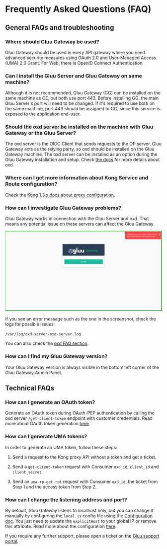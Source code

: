 # Frequently Asked Questions (FAQ)

## General FAQs and troubleshooting

### Where should Gluu Gateway be used?
Gluu Gateway should be used in every API gateway where you need advanced security measures using OAuth 2.0 and User-Managed Access (UMA) 2.0 Grant. For Web, there is OpenID Connect Authentication. 

### Can I install the Gluu Server and Gluu Gateway on same machine?
Although it is not recommended, Gluu Gateway (GG) can be installed on the same machine as CE, but both use port 443. Before installing GG, the main Gluu Server's port will need to be changed. If it's required to use both on the same machine, port 443 should be assigned to GG, since this service is exposed to the application end-user.

### Should the oxd server be installed on the machine with Gluu Gateway or the Gluu Server?
The oxd server is the OIDC Client that sends requests to the OP server. Gluu Gateway acts as the relying party, so oxd should be installed on the Gluu Gateway machine. The oxd server can be installed as an option during the Gluu Gateway installation and setup. Check [the docs](https://gluu.org/docs/oxd/4.0/) for more details about oxd. 

### Where can I get more information about Kong Service and Route configuration?
Check the [Kong 1.3.x docs about proxy configuration](https://docs.konghq.com/1.3.x/proxy/).

### How can I investigate Gluu Gateway problems?
Gluu Gateway works in connection with the Gluu Server and oxd. That means any potential issue on these servers can affect the Gluu Gateway.

![](./img/10_oxd_error_faq.png)

If you see an error message such as the one in the screenshot, check the logs for possible issues:

`/var/log/oxd-server/oxd-server.log`

You can also check the [oxd FAQ section](https://gluu.org/docs/oxd/faq).

### How can I find my Gluu Gateway version?
Your Gluu Gateway version is always visible in the bottom left corner of the Gluu Gateway Admin Panel. 

## Technical FAQs

### How can I generate an OAuth token?
Generate an OAuth token during OAuth-PEP authentication by calling the oxd server `/get-client-token` endpoint with customer credentials. Read more about OAuth token generation [here](https://gluu.org/docs/oxd/api/#get-client-token).

### How can I generate UMA tokens?
In order to generate an UMA token, follow these steps:  

1. Send a request to the Kong proxy API without a token and get a ticket.  

1. Send a `get-client-token` request with Consumer `oxd_id`, `client_id` and `client_secret`   

1. Send an `uma-rp-get-rpt` request with Consumer `oxd_id`, the ticket from Step 1 and the access token from Step 2.  

### How can I change the listening address and port?
By default, Gluu Gateway listens to localhost only, but you can change it manually by configuring the `local.js` config file using the [Configuration doc](./configuration.md#admin-gui-portal-konga). You just need to update the `explicitHost` to your global IP or remove this attribute. Read more about the configuration [here](https://0.12.sailsjs.com/documentation/reference/configuration/sails-config).
 
 
If you require any further support, please open a ticket on the [Gluu support portal](https://support.gluu.org).
